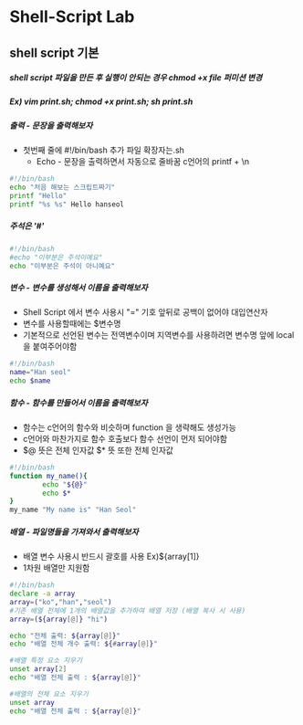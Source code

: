 Shell-Script Lab
================
shell script 기본
------------------
##### shell script 파일을 만든 후 실행이 안되는 경우 chmod +x file 퍼미션 변경
##### Ex) vim print.sh;  chmod +x print.sh; sh print.sh

##### 출력 - 문장을 출력해보자
* 첫번째 줄에 #!/bin/bash 추가 파일 확장자는.sh
  * Echo - 문장을 출력하면서 자동으로 줄바꿈 c언어의 printf + \n
```sh
#!/bin/bash
echo "처음 해보는 스크립트짜기"
printf "Hello"
printf "%s %s" Hello hanseol
```
##### 주석은 '#'
```sh
#!/bin/bash
#echo "이부분은 주석이예요"
echo "이부분은 주석이 아니예요"
```
##### 변수 - 변수를 생성해서 이름을 출력해보자
* Shell Script 에서 변수 사용시 "=" 기호 앞뒤로 공백이 없어야 대입연산자
* 변수를 사용할때에는 $변수명
* 기본적으로 선언된 변수는 전역변수이며 지역변수를 사용하려면 변수명 앞에 local을 붙여주어야함
```sh
#!/bin/bash
name="Han seol"
echo $name
```

##### 함수 - 함수를 만들어서 이름을 출력해보자
* 함수는 c언어의 함수와 비슷하며 function 을 생략해도 생성가능
* c언어와 마찬가지로 함수 호출보다 함수 선언이 먼저 되어야함
* $@ 뜻은 전체 인자값 $* 뜻 또한 전체 인자값
```sh
#!/bin/bash
function my_name(){
        echo "${@}"
        echo $*
}
my_name "My name is" "Han Seol"
```

##### 배열 - 파일명들을 가져와서 출력해보자
* 배열 변수 사용시 반드시 괄호를 사용 Ex)${array[1]}
* 1차원 배열만 지원함

```sh
#!/bin/bash
declare -a array
array=("ko","han","seol")
#기존 배열 전체에 1개의 배열값을 추가하여 배열 저장 (배열 복사 시 사용)
array=(${array[@]} "hi")

echo "전체 출력: ${array[@]}"
echo "배열 전체 개수 출력: ${#array[@]}"

#배열 특정 요소 지우기
unset array[2]
echo "배열 전체 출력 : ${array[@]}"

#배열의 전체 요소 지우기
unset array
echo "배열 전체 출력 : ${array[@]}"
```

